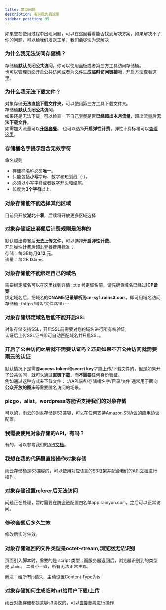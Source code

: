 ```yaml
---
title: 常见问题
description: 有问题先看这里
sidebar_position: 99
---
```


如果您在使用过程中出现问题，可以在这里看看能否找到解决方案，如果解决不了你的问题，可以给我们发送工单，我们会尽快为您解决

### 为什么我无法访问存储桶？

存储桶**默认关闭公共访问**，你可以使用面板或者第三方工具访问存储桶。<br/>
也可以管理页面开启公共访问或者为文件生**成临时访问链接**哦，开启方法[查看这里](/docs/ros/detail/manage#%E5%9F%BA%E6%9C%AC%E4%BF%A1%E6%81%AF-1)。




### 为什么我无法下载文件？
对象存储**无法直接下载文件夹**，可以使用第三方工具下载文件夹。<br/>
存储桶**默认关闭公共访问**。<br/>
如果还是无法下载，可以检查一下自己套餐是否**已经超出本月流量**，超出流量后**无法下载文件**。<br/>
如需加大流量可以[**升级套餐**](/docs/ros/buy/plan#变更套餐)。
也可以选择**开启弹性计费**，弹性计费标准可以[查看这里](/docs/ros/detail/manage#基本信息)。


### 存储桶名字提示包含无效字符

命名规则<br/>
* 存储桶名称必须**唯一**。<br/>
* 只能包括**小写**字母、数字和短划线（-）。<br/>
* 必须以小写字母或者数字开头和结尾。<br/>
* 长度为**3个字符**以上。

### 对象存储能不能选择其他区域

目前只开放**湖北十堰**，后续将开放更多区域选择

### 对象存储超出套餐后计费规则是怎样的

默认超出套餐后**无法上传文件**，可以选择**开启弹性计费**。<br/>
开启弹性计费后超出套餐费用标准：<br/>
存储：每GB每月**0.12** 元。<br/>
流量：每GB **0.5** 元。

### 对象存储能不能绑定自己的域名

需要绑定域名可以在[这里](/docs/ros/detail/manage#域名管理)找到详情
:::tip
绑定域名前，请先确保域名已经过**ICP备案**<br/>
绑定域名后，把域名的**CNAME记录解析到cn-sy1.rains3.com**，即可用域名访问存储桶（http://域名/文件路径)
:::

### 对象存储绑定域名后能不能开启SSL

对象存储支持SSL，开启SSL前需要对您的域名进行所有权验证。<br/>
认证后上传SSL证书即可自动匹配域名并开启SSL。

### 开启了公共访问之后就不需要认证吗？还是如果不开公共访问就需要雨云的认证
默认情况下是需要**access token**和**secret key**才能上传/下载文件的，但是如果开了公共访问，就可以通过**直链下载**，而**不需要**任何身份验证。<br/>
例如通过这种方式来下载文件：
://API端点/存储桶名字/目录/文件
通常用于面向**公众开放的图床**等需要匿名访问的场景。

### picgo，alist，wordpress等能否支持我们的对象存储

可以的，雨云的对象存储是S3兼容，可以在任何支持Amazon S3协议的应用协议配置。

### 我需要使用对象存储的API，有吗？

有的，可以参考我们的[API文档](https://apifox.com/apidoc/shared-a4595cc8-44c5-4678-a2a3-eed7738dab03/api-106165498)。


### 我想在我的代码里直接操作对象存储

雨云存储桶是S3兼容的，可以使用对应语言的S3框架并配合我们的[API文档](https://apifox.com/apidoc/shared-a4595cc8-44c5-4678-a2a3-eed7738dab03/api-106165498)进行操作。

### 对象存储设置referer后无法访问
问题正在处理，暂时需要在防盗链配置白名单app.rainyun.com，之后可以正常访问。

###  修改套餐后多久生效
修改后实时生效。

### 对象存储返回的文件类型是octet-stream,浏览器无法识别

页面引入脚本时，需要的是 script 类型；而服务器返回后，浏览器识别到的类型是
plain。
二者不一致，所有无法正常生效。

解决：给所有js请求，主动设置Content-Type为js

### 对象存储如何生成临时url给用户下载/上传
雨云对象存储都是兼容s3协议的，可以[直接参考](https://github.com/awsdocs/aws-doc-sdk-examples/blob/main/javascriptv3/example_code/s3/scenarios/presigned-url-upload.js)进行操作

    

